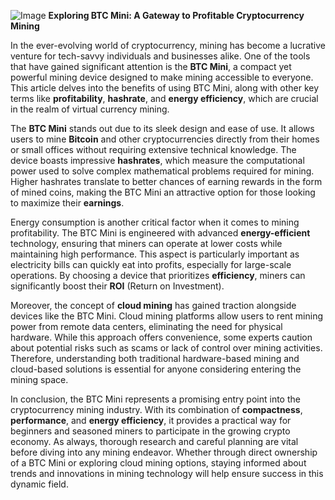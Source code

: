 
![Image](https://github.com/user-attachments/assets/31692037-0104-4703-abd1-696b6a7dd41b)
**Exploring BTC Mini: A Gateway to Profitable Cryptocurrency Mining**

In the ever-evolving world of cryptocurrency, mining has become a lucrative venture for tech-savvy individuals and businesses alike. One of the tools that have gained significant attention is the **BTC Mini**, a compact yet powerful mining device designed to make mining accessible to everyone. This article delves into the benefits of using BTC Mini, along with other key terms like **profitability**, **hashrate**, and **energy efficiency**, which are crucial in the realm of virtual currency mining.

The **BTC Mini** stands out due to its sleek design and ease of use. It allows users to mine **Bitcoin** and other cryptocurrencies directly from their homes or small offices without requiring extensive technical knowledge. The device boasts impressive **hashrates**, which measure the computational power used to solve complex mathematical problems required for mining. Higher hashrates translate to better chances of earning rewards in the form of mined coins, making the BTC Mini an attractive option for those looking to maximize their **earnings**.

Energy consumption is another critical factor when it comes to mining profitability. The BTC Mini is engineered with advanced **energy-efficient** technology, ensuring that miners can operate at lower costs while maintaining high performance. This aspect is particularly important as electricity bills can quickly eat into profits, especially for large-scale operations. By choosing a device that prioritizes **efficiency**, miners can significantly boost their **ROI** (Return on Investment).

Moreover, the concept of **cloud mining** has gained traction alongside devices like the BTC Mini. Cloud mining platforms allow users to rent mining power from remote data centers, eliminating the need for physical hardware. While this approach offers convenience, some experts caution about potential risks such as scams or lack of control over mining activities. Therefore, understanding both traditional hardware-based mining and cloud-based solutions is essential for anyone considering entering the mining space.

In conclusion, the BTC Mini represents a promising entry point into the cryptocurrency mining industry. With its combination of **compactness**, **performance**, and **energy efficiency**, it provides a practical way for beginners and seasoned miners to participate in the growing crypto economy. As always, thorough research and careful planning are vital before diving into any mining endeavor. Whether through direct ownership of a BTC Mini or exploring cloud mining options, staying informed about trends and innovations in mining technology will help ensure success in this dynamic field.